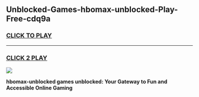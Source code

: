 
## Unblocked-Games-hbomax-unblocked-Play-Free-cdq9a
<h3>
<a href="https://premium76.site?title=hbomax-unblocked&ref=18A1">CLICK TO PLAY</a></h3>
<hr>

<h3>
<a href="https://premium76.site?title=hbomax-unblocked&ref=18A1">CLICK 2 PLAY</a>
  
</h3>

<a href="https://premium76.site?title=hbomax-unblocked&ref=18A1"><img src="https://clearcache.store/games.png"></a>


**hbomax-unblocked games unblocked: Your Gateway to Fun and Accessible Online Gaming**
